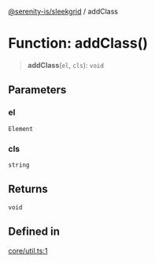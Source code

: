 [@serenity-is/sleekgrid](../README.md) / addClass

# Function: addClass()

> **addClass**(`el`, `cls`): `void`

## Parameters

### el

`Element`

### cls

`string`

## Returns

`void`

## Defined in

[core/util.ts:1](https://github.com/serenity-is/sleekgrid/blob/master/src/core/util.ts#L1)
